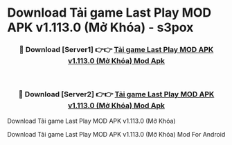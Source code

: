 # Download Tải game Last Play MOD APK v1.113.0 (Mở Khóa) - s3pox


<div align="center">
<h3>🔴 Download [Server1] 👉👉 <a href="https://apk-comot.site?title=Tải_game_Last_Play_MOD_APK_v1.113.0_(Mở_Khóa)">Tải game Last Play MOD APK v1.113.0 (Mở Khóa) Mod Apk</a></h3><br>
<h3>🔴 Download [Server2] 👉👉 <a href="https://apk-comot.site?title=Tải_game_Last_Play_MOD_APK_v1.113.0_(Mở_Khóa)">Tải game Last Play MOD APK v1.113.0 (Mở Khóa) Mod Apk</a></h3>
</div>



Download Tải game Last Play MOD APK v1.113.0 (Mở Khóa) 

Download Tải game Last Play MOD APK v1.113.0 (Mở Khóa) Mod For Android